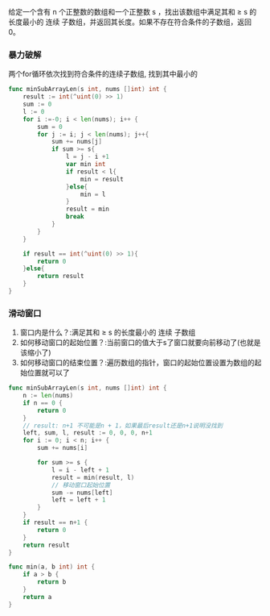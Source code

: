 给定一个含有 n 个正整数的数组和一个正整数 s ，找出该数组中满足其和 ≥ s 的长度最小的 连续 子数组，并返回其长度。如果不存在符合条件的子数组，返回 0。

### 暴力破解
两个for循环依次找到符合条件的连续子数组, 找到其中最小的
```go
func minSubArrayLen(s int, nums []int) int {
	result := int(^uint(0) >> 1)
	sum := 0
	l := 0
	for i :=-0; i < len(nums); i++ {
		sum = 0
		for j := i; j < len(nums); j++{
			sum += nums[j]
			if sum >= s{
				l = j - i +1
				var min int
				if result < l{
					min = result
				}else{
					min = l
				}
				result = min
				break
			}
		}
	}

	if result == int(^uint(0) >> 1){
		return 0
	}else{
		return result
	}
}
```


### 滑动窗口
1. 窗口内是什么？:满足其和 ≥ s 的长度最小的 连续 子数组
2. 如何移动窗口的起始位置？:当前窗口的值大于s了窗口就要向前移动了(也就是该缩小了)
3. 如何移动窗口的结束位置？:遍历数组的指针，窗口的起始位置设置为数组的起始位置就可以了

```go
func minSubArrayLen(s int, nums []int) int {
	n := len(nums)
	if n == 0 {
		return 0
	}
	// result: n+1 不可能是n + 1，如果最后result还是n+1说明没找到
	left, sum, l, result := 0, 0, 0, n+1
	for i := 0; i < n; i++ {
		sum += nums[i]

		for sum >= s {
			l = i - left + 1
			result = min(result, l)
			// 移动窗口起始位置
			sum -= nums[left]
			left = left + 1
		}
	}
	if result == n+1 {
		return 0
	}
	return result
}

func min(a, b int) int {
	if a > b {
		return b
	}
	return a
}
```